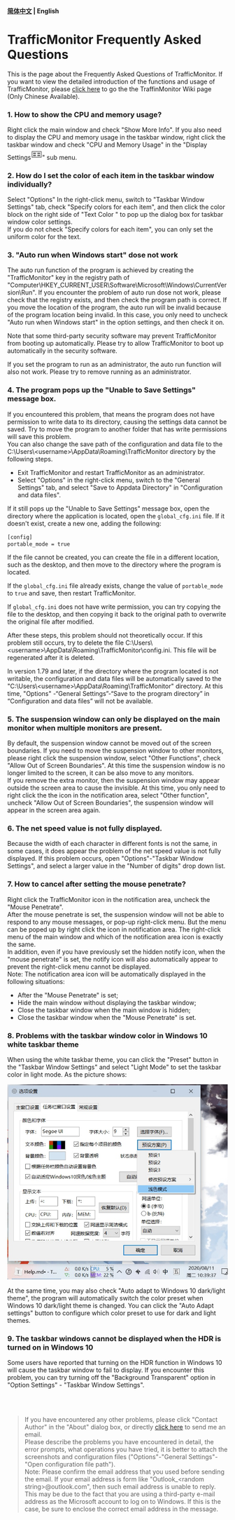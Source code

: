 **[简体中文](./Help.md) | English**<br>
# TrafficMonitor Frequently Asked Questions
This is the page about the Frequently Asked Questions of TrafficMonitor. If you want to view the detailed introduction of the functions and usage of TrafficMonitor, please [click here](https://github.com/zhongyang219/TrafficMonitor/wiki) to go the the TraffinMonitor Wiki page (Only Chinese Available).

### 1. How to show the CPU and memory usage?

Right click the main window and check "Show More Info". If you also need to display the CPU and memory usage in the taskbar window, right click the taskbar window and check "CPU and Memory Usage" in the "Display Settings<img src="./Screenshots/images/item.png" style="zoom: 80%;" />" sub menu.
### 2. How do I set the color of each item in the taskbar window individually?
Select "Options" In the right-click menu, switch to "Taskbar Window Settings" tab, check "Specify colors for each item", and then click the color block on the right side of "Text Color " to pop up the dialog box for taskbar window color settings. <br>
If you do not check "Specify colors for each item", you can only set the uniform color for the text.
### 3. "Auto run when Windows start" dose not work
The auto run function of the program is achieved by creating the "TrafficMonitor" key in the registry path of "Computer\HKEY_CURRENT_USER\Software\Microsoft\Windows\CurrentVersion\Run".
If you encounter the problem of auto run dose not work, please check that the registry exists, and then check the program path is correct. If you move the location of the program, the auto run will be invalid because of the program location being invalid. In this case, you only need to uncheck "Auto run when Windows start" in the option settings, and then check it on.<br>

Note that some third-party security software may prevent TrafficMonitor from booting up automatically. Please try to allow TrafficMonitor to boot up automatically in the security software.

If you set the program to run as an administrator, the auto run function will also not work. Please try to remove running as an administrator.<br>

### 4. The program pops up the "Unable to Save Settings" message box.
If you encountered this problem, that means the program does not have permission to write data to its directory, causing the settings data cannot be saved. Try to move the program to another folder that has write permissions will save this problem. <br>
You can also change the save path of the configuration and data file to the C:\Users\\<username\>\AppData\Roaming\TrafficMonitor directory by the following steps. <br>
* Exit TrafficMonitor and restart TrafficMonitor as an administrator.
* Select "Options" in the right-click menu, switch to the "General Settings" tab, and select "Save to Appdata Directory" in "Configuration and data files".

If it still pops up the "Unable to Save Settings" message box, open the directory where the application is located, open the `global_cfg.ini` file. If it doesn't exist, create a new one, adding the following:

```
[config]
portable_mode = true
```

If the file cannot be created, you can create the file in a different location, such as the desktop, and then move to the directory where the program is located.

If the `global_cfg.ini` file already exists, change the value of `portable_mode` to `true` and save, then restart TrafficMonitor.

If `global_cfg.ini` does not have write permission, you can try copying the file to the desktop, and then copying it back to the original path to overwrite the original file after modified.

After these steps, this problem should not theoretically occur. If this problem still occurs, try to delete the file C:\Users\\<username\>\AppData\Roaming\TrafficMonitor\config.ini. This file will be regenerated after it is deleted. 

In version 1.79 and later, if the directory where the program located is not writable, the configuration and data files will be automatically saved to the "C:\Users\\<username\>\AppData\Roaming\TrafficMonitor" directory. At this time, "Options" -“General Settings”-“Save to the program directory” in “Configuration and data files” will not be available.

### 5. The suspension window can only be displayed on the main monitor when multiple monitors are present.
By default, the suspension window cannot be moved out of the screen boundaries. If you need to move the suspension window to other monitors, please right click the suspension window, select "Other Functions", check "Allow Out of Screen Boundaries". At this time the suspension window is no longer limited to the screen, it can be also move to any monitors. <br>
If you remove the extra monitor, then the suspension window may appear outside the screen area to cause the invisible. At this time, you only need to right click the the icon in the notification area, select "Other function", uncheck "Allow Out of Screen Boundaries", the suspension window will appear in the screen area again.
### 6. The net speed value is not fully displayed.
Because the width of each character in different fonts is not the same, in some cases, it does appear the problem of the net speed value is not fully displayed. If this problem occurs, open "Options"-"Taskbar Window Settings", and select a larger value in the "Number of digits" drop down list.
### 7. How to cancel after setting the mouse penetrate?
Right click the TrafficMonitor icon in the notification area, uncheck the "Mouse Penetrate".<br>
After the mouse penetrate is set, the suspension window will not be able to respond to any mouse messages, or pop-up right-click menu. But the menu can be poped up by right click the icon in notification area. The right-click menu of the main window and which of the notification area icon is exactly the same.<br>
In addition, even if you have previously set the hidden notify icon, when the "mouse penetrate" is set, the notify icon will also automatically appear to prevent the right-click menu cannot be displayed. <br>
Note: The notification area icon will be automatically displayed in the following situations: <br>
* After the "Mouse Penetrate" is set;
* Hide the main window without displaying the taskbar window;
* Close the taskbar window when the main window is hidden;
* Close the taskbar window when the "Mouse Penetrate" is set.
### 8. Problems with the taskbar window color in Windows 10 white taskbar theme
When using the white taskbar theme, you can click the "Preset" button in the "Taskbar Window Settings" and select "Light Mode" to set the taskbar color in light mode. As the picture shows:

<img src="./Screenshots/images/image2.jpg" style="zoom:80%;" />

At the same time, you may also check "Auto adapt to Windows 10 dark/light theme", the program will automatically switch the color preset when Windows 10 dark/light theme is changed. You can click the "Auto Adapt settings" button to configure which color preset to use for dark and light themes.

### 9. The taskbar windows cannot be displayed when the HDR is turned on in Windows 10

Some users have reported that turning on the HDR function in Windows 10 will cause the taskbar window to fail to display. If you encounter this problem, you can try turning off the "Background Transparent" option in "Option Settings" - "Taskbar Window Settings".

<br><br>

>If you have encountered any other problems, please click "Contact Author" in the "About" dialog box, or directly [click here](mailto:zhongyang219@hotmail.com) to send me an email.<br>
Please describe the problems you have encountered in detail, the error prompts, what operations you have tried, it is better to attach the screenshots and configuration files ("Options"-"General Settings"-"Open configuration file path"). <br>
Note: Please confirm the email address that you used before sending the email. If your email address is form like "Outlook_\<random string\>@outlook.com", then such email address is unable to reply.
This may be due to the fact that you are using a third-party e-mail address as the Microsoft account to log on to Windows. If this is the case, be sure to enclose the correct email address in the message.
